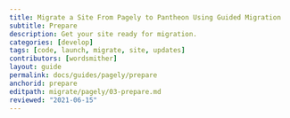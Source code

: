 ```yaml
---
title: Migrate a Site From Pagely to Pantheon Using Guided Migration
subtitle: Prepare
description: Get your site ready for migration.
categories: [develop]
tags: [code, launch, migrate, site, updates]
contributors: [wordsmither]
layout: guide
permalink: docs/guides/pagely/prepare
anchorid: prepare
editpath: migrate/pagely/03-prepare.md
reviewed: "2021-06-15"
---
```


<Partial file="migrate/prepare.md" />
